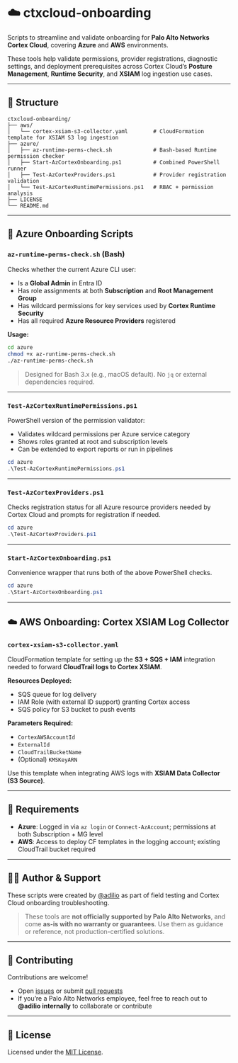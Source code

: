# ☁️ ctxcloud-onboarding

Scripts to streamline and validate onboarding for **Palo Alto Networks Cortex Cloud**, covering **Azure** and **AWS** environments.

These tools help validate permissions, provider registrations, diagnostic settings, and deployment prerequisites across Cortex Cloud’s **Posture Management**, **Runtime Security**, and **XSIAM** log ingestion use cases.

---

## 📁 Structure

```
ctxcloud-onboarding/
├── aws/
│   └── cortex-xsiam-s3-collector.yaml        # CloudFormation template for XSIAM S3 log ingestion
├── azure/
│   ├── az-runtime-perms-check.sh             # Bash-based Runtime permission checker
│   ├── Start-AzCortexOnboarding.ps1          # Combined PowerShell runner
│   ├── Test-AzCortexProviders.ps1            # Provider registration validation
│   └── Test-AzCortexRuntimePermissions.ps1   # RBAC + permission analysis
├── LICENSE
└── README.md
```

---

## 🧪 Azure Onboarding Scripts

### `az-runtime-perms-check.sh` (Bash)

Checks whether the current Azure CLI user:

* Is a **Global Admin** in Entra ID
* Has role assignments at both **Subscription** and **Root Management Group**
* Has wildcard permissions for key services used by **Cortex Runtime Security**
* Has all required **Azure Resource Providers** registered

**Usage:**

```bash
cd azure
chmod +x az-runtime-perms-check.sh
./az-runtime-perms-check.sh
```

> Designed for Bash 3.x (e.g., macOS default). No `jq` or external dependencies required.

---

### `Test-AzCortexRuntimePermissions.ps1`

PowerShell version of the permission validator:

* Validates wildcard permissions per Azure service category
* Shows roles granted at root and subscription levels
* Can be extended to export reports or run in pipelines

```powershell
cd azure
.\Test-AzCortexRuntimePermissions.ps1
```

---

### `Test-AzCortexProviders.ps1`

Checks registration status for all Azure resource providers needed by Cortex Cloud and prompts for registration if needed.

```powershell
cd azure
.\Test-AzCortexProviders.ps1
```

---

### `Start-AzCortexOnboarding.ps1`

Convenience wrapper that runs both of the above PowerShell checks.

```powershell
cd azure
.\Start-AzCortexOnboarding.ps1
```

---

## ☁️ AWS Onboarding: Cortex XSIAM Log Collector

### `cortex-xsiam-s3-collector.yaml`

CloudFormation template for setting up the **S3 + SQS + IAM** integration needed to forward **CloudTrail logs to Cortex XSIAM**.

**Resources Deployed:**

* SQS queue for log delivery
* IAM Role (with external ID support) granting Cortex access
* SQS policy for S3 bucket to push events

**Parameters Required:**

* `CortexAWSAccountId`
* `ExternalId`
* `CloudTrailBucketName`
* (Optional) `KMSKeyARN`

Use this template when integrating AWS logs with **XSIAM Data Collector (S3 Source)**.

---

## 🔐 Requirements

* **Azure**: Logged in via `az login` or `Connect-AzAccount`; permissions at both Subscription + MG level
* **AWS**: Access to deploy CF templates in the logging account; existing CloudTrail bucket required

---

## 🙋‍♂️ Author & Support

These scripts were created by [@adilio](https://github.com/adilio) as part of field testing and Cortex Cloud onboarding troubleshooting.

> These tools are **not officially supported by Palo Alto Networks**, and come **as-is with no warranty or guarantees**. Use them as guidance or reference, not production-certified solutions.

---

## 🤝 Contributing

Contributions are welcome!

* Open [issues](https://github.com/ctxcloud-field/ctxcloud-onboarding/issues) or submit [pull requests](https://github.com/ctxcloud-field/ctxcloud-onboarding/pulls)
* If you’re a Palo Alto Networks employee, feel free to reach out to **@adilio internally** to collaborate or contribute

---

## 📄 License

Licensed under the [MIT License](./LICENSE).
